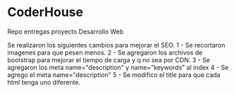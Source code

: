 # CoderHouse
Repo entregas proyecto Desarrollo Web

Se realizaron los siguientes cambios para mejorar el SEO.
1 - Se recortaron imagenes para que pesen menos.
2 - Se agregaron los archivos de bootstrap para mejorar el tiempo de carga y q no sea por CDN.
3 - Se agregaron los meta name="description" y name="keywords" al index
4 - Se agrego el meta name="description"
5 - Se modifico el title para que cada html tenga uno diferente.

